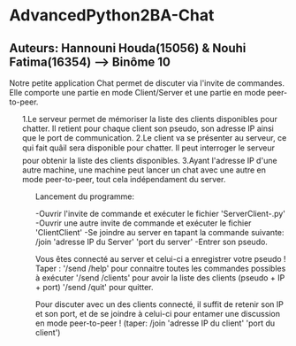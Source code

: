 # AdvancedPython2BA-Chat
## Auteurs: Hannouni Houda(15056) & Nouhi Fatima(16354) --> Binôme 10

Notre petite application Chat permet de discuter via l'invite de commandes.
Elle comporte une partie en mode Client/Server et une partie en mode peer-to-peer.
 <ol>
1.Le serveur permet de mémoriser la liste des clients disponibles pour chatter.
  Il retient pour chaque client son pseudo, son adresse IP ainsi que le port de communication.
2.Le client va se présenter au serveur, ce qui fait quâil sera disponible pour chatter.
  Il peut interroger le serveur pour obtenir la liste des clients disponibles.
3.Ayant l'adresse IP d'une autre machine, une machine peut lancer un chat avec
  une autre en mode peer-to-peer, tout cela indépendament du server.
 <ol>
Lancement du programme:

-Ouvrir l'invite de commande et exécuter le fichier 'ServerClient-.py'
-Ouvrir une autre invite de commande et exécuter le fichier 'ClientClient'
-Se joindre au server en tapant la commande suivante: /join 'adresse IP du Server' 'port du server'
-Entrer son pseudo.

Vous êtes connecté au server et celui-ci a enregistrer votre pseudo !
Taper :
'/send /help' pour connaitre toutes les commandes possibles à exécuter
'/send /clients' pour avoir la liste des clients (pseudo + IP + port)
'/send /quit' pour quitter.

Pour discuter avec un des clients connecté, il suffit de retenir son IP et son port, et de se joindre à celui-ci pour entamer une discussion en mode peer-to-peer !
(taper: /join 'adresse IP du client' 'port du client')
